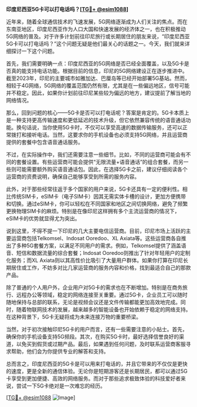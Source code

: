 **印度尼西亚5G卡可以打电话吗？[[TG💪+ @esim1088](https://t.me/s/esim1088)]**

近年来，随着全球通信技术的飞速发展，5G网络逐渐成为人们关注的焦点。而在东南亚地区，印度尼西亚作为人口大国和快速发展的经济体之一，也在积极推动5G网络的普及。对于许多计划前往印尼旅行或长期居住的朋友来说，“印度尼西亚5G卡可以打电话吗？”这个问题无疑是他们最关心的话题之一。今天，我们就来详细探讨一下这个问题。

首先，我们需要明确一点：印度尼西亚的5G网络是否已经全面覆盖，以及5G卡是否真的能支持电话功能。根据目前的信息，印尼的5G网络建设正在逐步推进中。截至2023年，印尼的主要城市如雅加达、巴厘岛等已经开始部署5G基站。然而，相较于4G网络，5G网络的覆盖范围仍然有限，尤其是在一些偏远地区，信号可能并不稳定。因此，如果你计划前往印尼某些较为偏远的地方，建议提前了解当地的网络情况。

那么，回到问题的核心——5G卡是否可以打电话呢？答案是肯定的。5G卡本质上是一种支持更高传输速度和更低延迟的技术升级，但它依然兼容传统的语音通话功能。换句话说，当你使用5G卡时，不仅可以享受高速的数据传输服务，还可以正常拨打和接听电话。当然，这要求你的手机设备也必须支持5G网络，并且运营商提供的套餐中包含语音通话服务。

不过，在实际操作中，我们还需要注意一些细节。比如，不同的运营商可能会有不同的套餐设置。有些运营商可能会提供“无限流量+语音通话”的组合套餐，而另一些则可能需要额外购买语音通话包。因此，在选择5G卡之前，建议仔细阅读各个运营商的资费说明，确保自己能够享受到所需的服务内容。

此外，对于那些经常往返于多个国家的用户来说，5G卡还具有一定的便利性。相比传统SIM卡，eSIM卡（电子SIM卡）因其无需实体卡槽的设计，更加方便携带和切换。通过eSIM卡，你可以轻松在不同国家和地区之间切换网络，避免了频繁更换物理SIM卡的麻烦。特别是在像印尼这样拥有多个主流运营商的情况下，eSIM卡的优势就显得尤为突出。

说到这里，不得不提一下印尼的几大主要电信运营商。目前，印尼市场上活跃的主要运营商包括Telkomsel、Indosat Ooredoo、XL Axiata等。这些运营商各自推出了多种5G套餐方案，以满足不同用户的需求。例如，Telkomsel提供了涵盖语音、短信和数据流量的综合套餐；Indosat Ooredoo则推出了针对年轻用户的定制化服务；而XL Axiata则以其高性价比吸引了大量用户群体。如果你打算在印尼长期居住或工作，不妨多对比几家运营商的服务内容和价格，找到最适合自己的那款产品。

除了普通的个人用户外，企业用户对5G卡的需求也在不断增加。特别是在商务旅行、远程办公等领域，稳定的网络连接至关重要。通过5G卡，企业员工可以随时随地保持与总部的联系，无论是视频会议还是文件传输都能更加高效地完成。同时，随着物联网技术的发展，越来越多的智能设备也开始依赖于稳定的网络支持。在这种背景下，5G卡无疑将成为未来连接万物的重要桥梁。

当然，对于初次接触印尼5G卡的用户而言，还有一些需要注意的小贴士。首先，确保你的手机设备支持5G频段。其次，在购买5G卡时，最好选择信誉良好的渠道，以免买到假货或过期产品。最后，如果遇到任何问题，及时联系运营商客服寻求帮助，他们会为你提供专业的解答和支持。

总而言之，印度尼西亚的5G卡是可以用来打电话的，并且它带来的不仅仅是更快的速度，更是全新的通信体验。无论你是短期游客还是长期居民，都可以通过5G卡享受到更加便捷、高效的网络服务。而对于那些追求极致体验的科技爱好者来说，尝试一下5G卡绝对是一次难忘的经历。

[[TG💪+ @esim1088](https://t.me/s/esim1088) ![Image](https://i.postimg.cc/4NQfJmqS/Snipaste-2025-05-13-00-14-12.png)]